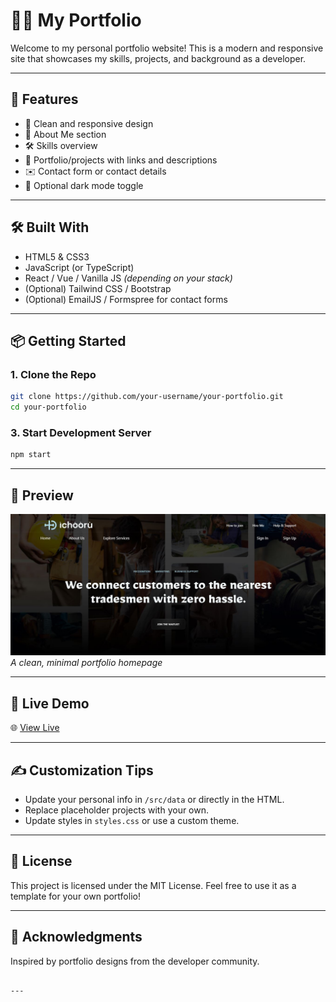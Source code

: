 # 👨‍💻 My Portfolio

Welcome to my personal portfolio website! This is a modern and responsive site that showcases my skills, projects, and background as a developer.

---

## 🚀 Features

- 🎨 Clean and responsive design
- 📄 About Me section
- 🛠️ Skills overview
- 📁 Portfolio/projects with links and descriptions
- ✉️ Contact form or contact details
- 🌙 Optional dark mode toggle

---

## 🛠 Built With

- HTML5 & CSS3
- JavaScript (or TypeScript)
- React / Vue / Vanilla JS *(depending on your stack)*
- (Optional) Tailwind CSS / Bootstrap
- (Optional) EmailJS / Formspree for contact forms

---

## 📦 Getting Started

### 1. Clone the Repo
```bash
git clone https://github.com/your-username/your-portfolio.git
cd your-portfolio
```

### 3. Start Development Server

```bash
npm start
```

---

## 📸 Preview

![Portfolio Screenshot](./src/assets/ichooru.jpg)
*A clean, minimal portfolio homepage*

---

## 🔗 Live Demo

🌐 [View Live](https://my-portfolio-psi-taupe-97.vercel.app)

---

## ✍️ Customization Tips

* Update your personal info in `/src/data` or directly in the HTML.
* Replace placeholder projects with your own.
* Update styles in `styles.css` or use a custom theme.

---

## 📄 License

This project is licensed under the MIT License.
Feel free to use it as a template for your own portfolio!

---

## 🙌 Acknowledgments

Inspired by portfolio designs from the developer community.

```

---
